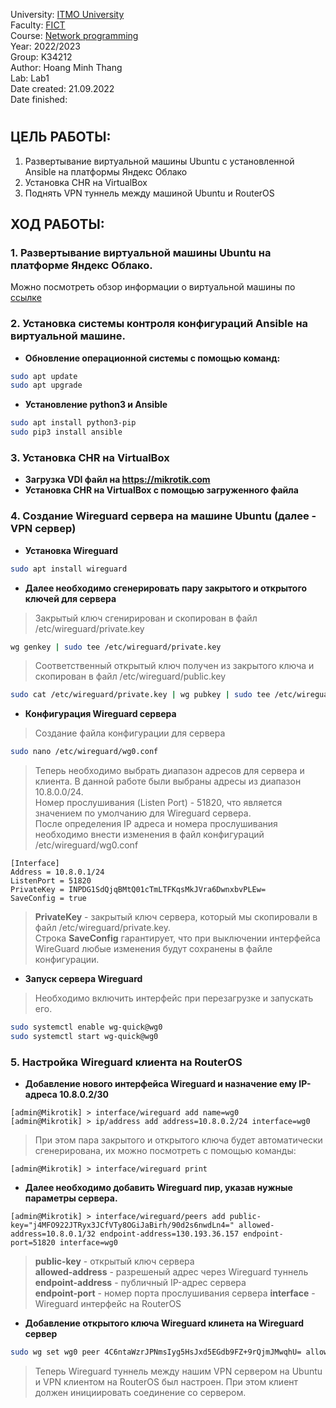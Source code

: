 University: [ITMO University](https://itmo.ru/ru/)  
Faculty: [FICT](https://fict.itmo.ru)  
Course: [Network programming](https://github.com/itmo-ict-faculty/network-programming)  
Year: 2022/2023  
Group: K34212  
Author: Hoang Minh Thang  
Lab: Lab1  
Date created: 21.09.2022  
Date finished:
# 

## ЦЕЛЬ РАБОТЫ:
1. Развертывание виртуальной машины Ubuntu с установленной Ansible на платформы Яндекс Облако
2. Установка CHR на VirtualBox
3. Поднять VPN туннель между машиной Ubuntu и RouterOS
## ХОД РАБОТЫ:
### 1. Развертывание виртуальной машины Ubuntu на платформе Яндекс Облако.
Можно посмотреть обзор информации о виртуальной машины по [ссылке](https://user-images.githubusercontent.com/61542577/191607858-f84b6882-d0de-4f81-bff8-fba97322245b.png)
### 2. Установка системы контроля конфигураций Ansible на виртуальной машине.
* **Обновление операционной системы с помощью команд:**
```bash
sudo apt update
sudo apt upgrade
```
* **Установление python3 и Ansible**
```bash
sudo apt install python3-pip
sudo pip3 install ansible
```
### 3. Установка CHR на VirtualBox
* **Загрузка VDI файл на <https://mikrotik.com>**
* **Установка CHR на VirtualBox с помощью загруженного файла**
### 4. Создание Wireguard сервера на машине Ubuntu (далее - VPN сервер)
* **Установка Wireguard**
```bash
sudo apt install wireguard
```
* **Далее необходимо сгенерировать пару закрытого и открытого ключей для сервера**
> Закрытый ключ сгенирирован и скопирован в файл /etc/wireguard/private.key
```bash
wg genkey | sudo tee /etc/wireguard/private.key
```
> Соответственный открытый ключ получен из закрытого ключа и скопирован в файл /etc/wireguard/public.key
```bash
sudo cat /etc/wireguard/private.key | wg pubkey | sudo tee /etc/wireguard/public.key
```
* **Конфигурация Wireguard сервера**
> Создание файла конфигурации для сервера
```bash
sudo nano /etc/wireguard/wg0.conf
```
> Теперь необходимо выбрать диапазон адресов для сервера и клиента. В данной работе были выбраны адресы из диапазон 10.8.0.0/24.  
  Номер прослушивания (Listen Port) - 51820, что является значением по умолчанию для Wireguard сервера.  
  После определения IP адреса и номера прослушивания необходимо внести изменения в файл конфигураций /etc/wireguard/wg0.conf
  
```
[Interface]
Address = 10.8.0.1/24
ListenPort = 51820
PrivateKey = INPDG1SdQjqBMtQ01cTmLTFKqsMkJVra6DwnxbvPLEw=
SaveConfig = true
```
> **PrivateKey** - закрытый ключ сервера, который мы скопировали в файл /etc/wireguard/private.key.  
> Строка **SaveConfig** гарантирует, что при выключении интерфейса WireGuard любые изменения будут сохранены в файле конфигурации.
* **Запуск сервера Wireguard**
> Необходимо включить интерфейс при перезагрузке и запускать его.
```bash
sudo systemctl enable wg-quick@wg0
sudo systemctl start wg-quick@wg0
```
### 5. Настройка Wireguard клиента на RouterOS
* **Добавление нового интерфейса Wireguard и назначение ему IP-адреса 10.8.0.2/30**
```mikrotik
[admin@Mikrotik] > interface/wireguard add name=wg0
[admin@Mikrotik] > ip/address add address=10.8.0.2/24 interface=wg0
```
> При этом пара закрытого и открытого ключа будет автоматически сгенерирована, их можно посмотреть с помощью команды:
```
[admin@Mikrotik] > interface/wireguard print
```
* **Далее необходимо добавить Wireguard пир, указав нужные параметры сервера.**
```
[admin@Mikrotik] > interface/wireguard/peers add public-key="j4MFO922JTRyx3JCfVTy8OGiJaBirh/90d2s6nwdLn4=" allowed-address=10.8.0.1/32 endpoint-address=130.193.36.157 endpoint-port=51820 interface=wg0
```
> **public-key** - открытый ключ сервера  
> **allowed-address** - разрешеный адрес через Wireguard туннель  
> **endpoint-address** - публичный IP-адрес сервера  
> **endpoint-port** - номер порта прослушивания сервера
> **interface** - Wireguard интерфейс на RouterOS
* **Добавление открытого ключа Wireguard клинета на Wireguard сервер**
> 
```bash
sudo wg set wg0 peer 4C6ntaWzrJPNmsIyg5HsJxd5EGdb9FZ+9rQjmJMwqhU= allowed-ips 10.8.0.2
```
> Теперь Wireguard туннель между нашим VPN сервером на Ubuntu и VPN клиентом на RouterOS был настроен. При этом клиент должен инициировать соединение со сервером.

